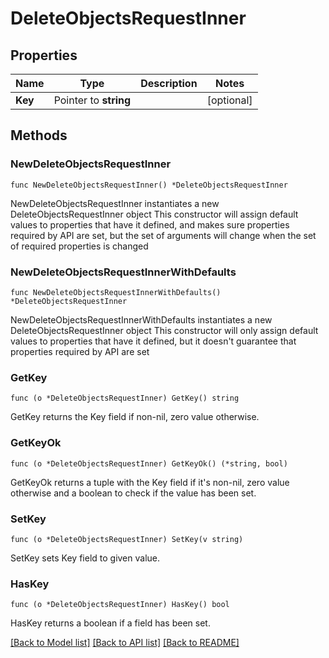 # DeleteObjectsRequestInner

## Properties

Name | Type | Description | Notes
------------ | ------------- | ------------- | -------------
**Key** | Pointer to **string** |  | [optional] 

## Methods

### NewDeleteObjectsRequestInner

`func NewDeleteObjectsRequestInner() *DeleteObjectsRequestInner`

NewDeleteObjectsRequestInner instantiates a new DeleteObjectsRequestInner object
This constructor will assign default values to properties that have it defined,
and makes sure properties required by API are set, but the set of arguments
will change when the set of required properties is changed

### NewDeleteObjectsRequestInnerWithDefaults

`func NewDeleteObjectsRequestInnerWithDefaults() *DeleteObjectsRequestInner`

NewDeleteObjectsRequestInnerWithDefaults instantiates a new DeleteObjectsRequestInner object
This constructor will only assign default values to properties that have it defined,
but it doesn't guarantee that properties required by API are set

### GetKey

`func (o *DeleteObjectsRequestInner) GetKey() string`

GetKey returns the Key field if non-nil, zero value otherwise.

### GetKeyOk

`func (o *DeleteObjectsRequestInner) GetKeyOk() (*string, bool)`

GetKeyOk returns a tuple with the Key field if it's non-nil, zero value otherwise
and a boolean to check if the value has been set.

### SetKey

`func (o *DeleteObjectsRequestInner) SetKey(v string)`

SetKey sets Key field to given value.

### HasKey

`func (o *DeleteObjectsRequestInner) HasKey() bool`

HasKey returns a boolean if a field has been set.


[[Back to Model list]](../README.md#documentation-for-models) [[Back to API list]](../README.md#documentation-for-api-endpoints) [[Back to README]](../README.md)


